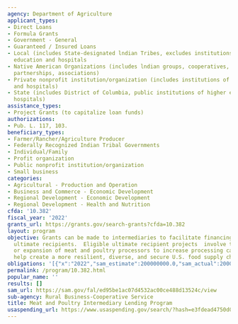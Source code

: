 ```yaml
---
agency: Department of Agriculture
applicant_types:
- Direct Loans
- Formula Grants
- Government - General
- Guaranteed / Insured Loans
- Local (includes State-designated lndian Tribes, excludes institutions of higher
  education and hospitals
- Native American Organizations (includes lndian groups, cooperatives, corporations,
  partnerships, associations)
- Private nonprofit institution/organization (includes institutions of higher education
  and hospitals)
- State (includes District of Columbia, public institutions of higher education and
  hospitals)
assistance_types:
- Project Grants (to capitalize loan funds)
authorizations:
- Pub. L. 117, 103.
beneficiary_types:
- Farmer/Rancher/Agriculture Producer
- Federally Recognized Indian Tribal Governments
- Individual/Family
- Profit organization
- Public nonprofit institution/organization
- Small business
categories:
- Agricultural - Production and Operation
- Business and Commerce - Economic Development
- Regional Development - Economic Development
- Regional Development - Health and Nutrition
cfda: '10.382'
fiscal_year: '2022'
grants_url: https://grants.gov/search-grants?cfda=10.382
layout: program
objective: Grants can be made to intermediaries to facilitate financing to qualified
  ultimate recipients.  Eligible ultimate recipient projects  involve the start-up
  or expansion of meat and poultry processors to increase processing capacity and
  help create a more resilient, diverse, and secure U.S. food supply chain.
obligations: '[{"x":"2022","sam_estimate":200000000.0,"sam_actual":200000000.0,"usa_spending_actual":75000000.0},{"x":"2023","sam_estimate":199999999.0,"sam_actual":0.0,"usa_spending_actual":200000000.0},{"x":"2024","sam_estimate":0.0,"sam_actual":0.0,"usa_spending_actual":0.0}]'
permalink: /program/10.382.html
popular_name: ''
results: []
sam_url: https://sam.gov/fal/ed95be1ac07d4532ac00ce488d13524c/view
sub-agency: Rural Business-Cooperative Service
title: Meat and Poultry Intermediary Lending Program
usaspending_url: https://www.usaspending.gov/search/?hash=e3fdead4750d0312244cfef24c9411a6
---
```

